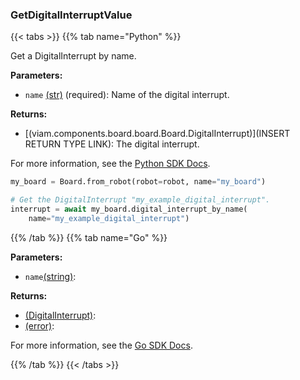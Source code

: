 ### GetDigitalInterruptValue

{{< tabs >}}
{{% tab name="Python" %}}

Get a DigitalInterrupt by name.

**Parameters:**

- `name` [(str)](https://docs.python.org/3/library/stdtypes.html#text-sequence-type-str) (required): Name of the digital interrupt.

**Returns:**

- [(viam.components.board.board.Board.DigitalInterrupt)](INSERT RETURN TYPE LINK): The digital interrupt.

For more information, see the [Python SDK Docs](https://python.viam.dev/autoapi/viam/components/board/client/index.html#viam.components.board.client.BoardClient.digital_interrupt_by_name).

``` python {class="line-numbers linkable-line-numbers"}
my_board = Board.from_robot(robot=robot, name="my_board")

# Get the DigitalInterrupt "my_example_digital_interrupt".
interrupt = await my_board.digital_interrupt_by_name(
    name="my_example_digital_interrupt")
```

{{% /tab %}}
{{% tab name="Go" %}}

**Parameters:**

- `name`[(string)](https://pkg.go.dev/builtin#string):

**Returns:**

- [(DigitalInterrupt)](https://pkg.go.dev#DigitalInterrupt):
- [(error)](https://pkg.go.dev/builtin#error):

For more information, see the [Go SDK Docs](https://pkg.go.dev/go.viam.com/rdk/components/board#Board).

{{% /tab %}}
{{< /tabs >}}

